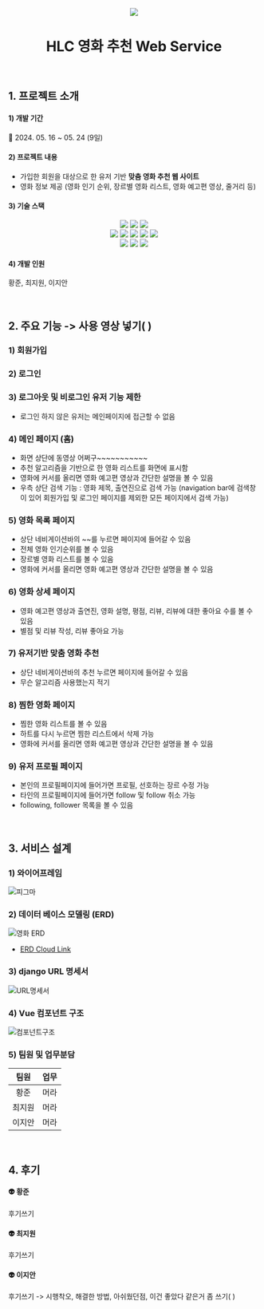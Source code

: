 <p align=center><img src="https://github.com/DevelopJian/Studying/assets/156268818/cc4353c9-34ac-4f5c-a363-7081e212554e"></p>
<div align=center><h1>HLC 영화 추천 Web Service</h1></div>

<br/>

## 1. 프로젝트 소개
#### 1) 개발 기간
📅  2024. 05. 16 ~ 05. 24 (9일)

#### 2) 프로젝트 내용
- 가입한 회원을 대상으로 한 유저 기반 **맞춤 영화 추천 웹 사이트**
- 영화 정보 제공 (영화 인기 순위, 장르별 영화 리스트, 영화 예고편 영상, 줄거리 등)

#### 3) 기술 스택
<div align = center>
  <img src="https://img.shields.io/badge/python-3776AB?style=for-the-badge&logo=python&logoColor=white">
  <img src="https://img.shields.io/badge/django-092E20?style=for-the-badge&logo=django&logoColor=white">
  <img src="https://img.shields.io/badge/sqlite3-003B57?style=for-the-badge&logo=SQLite&logoColor=white">
  <br/>
  <img src="https://img.shields.io/badge/vue.js-4FC08D?style=for-the-badge&logo=vue.js&logoColor=white">
  <img src="https://img.shields.io/badge/bootstrap-7952B3?style=for-the-badge&logo=bootstrap&logoColor=white">
  <img src="https://img.shields.io/badge/html5-E34F26?style=for-the-badge&logo=html5&logoColor=white">
  <img src="https://img.shields.io/badge/css-1572B6?style=for-the-badge&logo=css3&logoColor=white">
  <img src="https://img.shields.io/badge/javascript-F7DF1E?style=for-the-badge&logo=javascript&logoColor=black">
  <br/>
  <img src="https://img.shields.io/badge/git-F05032?style=for-the-badge&logo=git&logoColor=white">
  <img src="https://img.shields.io/badge/github-181717?style=for-the-badge&logo=github&logoColor=white">
  <img src="https://img.shields.io/badge/Figma-F24E1E?style=for-the-badge&logo=Figma&logoColor=white">
</div>


#### 4) 개발 인원
황준, 최지원, 이지안

<br/>

## 2. 주요 기능 -> 사용 영상 넣기( )
### 1) 회원가입

### 2) 로그인

### 3) 로그아웃 및 비로그인 유저 기능 제한
- 로그인 하지 않은 유저는 메인페이지에 접근할 수 없음

### 4) 메인 페이지 (홈)
- 화면 상단에 동영상 어쩌구~~~~~~~~~~~
- 추천 알고리즘을 기반으로 한 영화 리스트를 화면에 표시함
- 영화에 커서를 올리면 영화 예고편 영상과 간단한 설명을 볼 수 있음
- 우측 상단 검색 기능 : 영화 제목, 출연진으로 검색 가능 (navigation bar에 검색창이 있어 회원가입 및 로그인 페이지를 제외한 모든 페이지에서 검색 가능)

### 5) 영화 목록 페이지
- 상단 네비게이션바의 ~~를 누르면 페이지에 들어갈 수 있음
- 전체 영화 인기순위를 볼 수 있음
- 장르별 영화 리스트를 볼 수 있음
- 영화에 커서를 올리면 영화 예고편 영상과 간단한 설명을 볼 수 있음

### 6) 영화 상세 페이지
- 영화 예고편 영상과 출연진, 영화 설명, 평점, 리뷰, 리뷰에 대한 좋아요 수를 볼 수 있음
- 별점 및 리뷰 작성, 리뷰 좋아요 가능

### 7) 유저기반 맞춤 영화 추천
- 상단 네비게이션바의 추천 누르면 페이지에 들어갈 수 있음
- 무슨 알고리즘 사용했는지 적기

### 8) 찜한 영화 페이지
- 찜한 영화 리스트를 볼 수 있음
- 하트를 다시 누르면 찜한 리스트에서 삭제 가능
- 영화에 커서를 올리면 영화 예고편 영상과 간단한 설명을 볼 수 있음

### 9) 유저 프로필 페이지
- 본인의 프로필페이지에 들어가면 프로필, 선호하는 장르 수정 가능
- 타인의 프로필페이지에 들어가면 follow 및 follow 취소 가능
- following, follower 목록을 볼 수 있음

<br/>

## 3. 서비스 설계
### 1) 와이어프레임 
![피그마](https://github.com/DevelopJian/Studying/assets/156268818/4b26d6f8-da03-45e5-8d34-996d10bea79b)

### 2) 데이터 베이스 모델링 (ERD)
![영화 ERD](https://github.com/DevelopJian/Studying/assets/156268818/2d99009d-3275-4c30-8406-27f49ec99ed8)
- [ERD Cloud Link](https://www.erdcloud.com/d/SqN2RmTDs2krrb6ji) 

### 3) django URL 명세서
![URL명세서](https://github.com/DevelopJian/Studying/assets/156268818/a9b07b84-cb3a-4edc-8a30-1cc10916a15b)

### 4) Vue 컴포넌트 구조
![컴포넌트구조](https://github.com/DevelopJian/Studying/assets/156268818/16ba00f8-6c5d-4918-949a-3aa130ee033e)

### 5) 팀원 및 업무분담
|팀원|업무|
|:---:|:---:|
|황준|머라|
|최지원|머라|
|이지안|머라|


<br/>

## 4. 후기
#### 👽 황준
후기쓰기
#### 👽 최지원
후기쓰기
#### 👽 이지안
후기쓰기
-> 시행착오, 해결한 방법, 아쉬웠던점, 이건 좋았다 같은거 좀 쓰기( )
